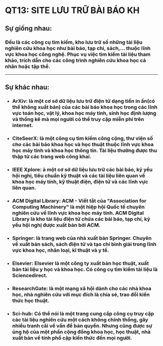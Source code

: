 # QT13: SITE LƯU TRỮ BÀI BÁO KH

## **Sự giống nhau**:
### Đều là các công cụ tìm kiếm, kho lưu trữ số những tài liệu nghiên cứu khoa học như bài báo, tạp chí, sách,... thuộc lĩnh vực khoa học công nghệ. Phục vụ việc tìm kiếm tài liệu tham khảo, trích dẫn cho các công trình nghiên cứu khoa học cá nhân hoặc tập thể.

---------------
## **Sự khác nhau**:

- ###  **ArXiv**: là một cơ sở dữ liệu lưu trữ điện tử dạng tiền in ấn(có thể không xuất bản) của các bài báo khoa học trong các lĩnh vực toán học, vật lý, khoa học máy tính, sinh học định lượng và thống kê mà mọi người có thể truy cập miễn phí trên internet.

- ###  **CiteSeerX**: là một công cụ tìm kiếm công cộng, thư viện số cho các bài báo khoa học và học thuật thuộc lĩnh vực khoa học máy tính và khoa học thông tin. Tài liệu thường được thu thập từ các trang web công khai.

- ###  **IEEE Xplore**: à một cơ sở dữ liệu lưu trữ các bài báo, kỷ yếu hội nghị, tiêu chuẩn kỹ thuật và các tài liệu liên quan về khoa học máy tính, kỹ thuật điện, điện tử và các lĩnh vực liên quan.

- ###  **ACM Digital Library**: ACM - Viết tắt của "Association for Computing Machinery" là một hiệp hội Quốc tế chuyên nghiên cứu về lĩnh vực khoa học máy tính. ACM Digital Library là kho tài liệu điện tử chứa các bài báo, tạp chí, kỷ yếu hội nghị được xuất bản bởi ACM.

- ###  **Springer**: là trang web của nhà xuất bản Springer. Chuyên về xuất bản sách, sách điện tử và tạo chí bình giải trong lĩnh vực khoa học, nhân loại, kĩ thuật và y tế.

- ### **Elsevier**: Elsevier là một công ty xuất bản học thuật, xuất bản tài liệu y học và khoa học. Có công cụ tìm kiếm tài liệu là Sciencedirect.

- ### **ResearchGate**: là một mạng xã hội dành cho các nhà khoa học, nhà nghiên cứu với mục đích là chia sẻ, trao đổi kiến thức học thuật.

- ### **Sci-hub**: Có thể nói là một trang cung cấp công cụ truy cập các tài liệu nghiên cứu một cách không chính thống, gây nhiều tranh cãi về vấn đề bản quyền. Nhưng cũng được sự ủng hộ của một phần cộng đồng khoa học, học thuật, nhà xuất bản về tính phổ cập kiến thức đến mọi người.

